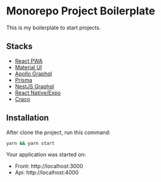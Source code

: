 # Monorepo Project Boilerplate

This is my boilerplate to start projects.

## Stacks
- [React PWA](https://create-react-app.dev/docs/making-a-progressive-web-app/)
- [Material UI](https://mui.com/)
- [Apollo Graphql](https://www.apollographql.com/docs/react/)
- [Prisma](https://www.prisma.io/)
- [NestJS Graphql](https://docs.nestjs.com/graphql/quick-start)
- [React Native/Expo](https://expo.dev/)
- [Craco](https://github.com/gsoft-inc/craco)

## Installation
After clone the project, run this command:

```bash
yarn && yarn start
```

Your application was started on:
- Front: http://localhost:3000
- Api: http://localhost:4000
